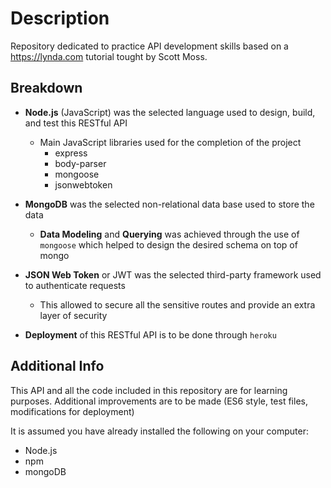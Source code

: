 # Description

Repository dedicated to practice API development skills based on a <https://lynda.com> tutorial tought by Scott Moss.

## Breakdown

- **Node.js** (JavaScript) was the selected language used to design, build, and test this RESTful API
  - Main JavaScript libraries used for the completion of the project
    - express
    - body-parser
    - mongoose
    - jsonwebtoken

- **MongoDB** was the selected non-relational data base used to store the data
  - **Data Modeling** and **Querying** was achieved through the use of `mongoose` which helped to design the desired schema on top of mongo

- **JSON Web Token** or JWT was the selected third-party framework used to authenticate requests
  - This allowed to secure all the sensitive routes and provide an extra layer of security

- **Deployment** of this RESTful API is to be done through `heroku`

## Additional Info

This API and all the code included in this repository are for learning purposes. Additional improvements are to be made (ES6 style, test files, modifications for deployment)

It is assumed you have already installed the following on your computer:

- Node.js
- npm
- mongoDB
